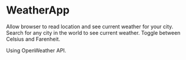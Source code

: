 # WeatherApp

Allow browser to read location and see current weather for your city. Search for any city in the world to see current weather. Toggle between Celsius and Farenheit.

Using OpenWeather API.
